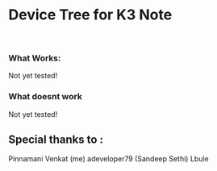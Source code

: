 <h1>Device Tree for K3 Note</h1>
<br>
<h3> What Works: </h3>
	Not yet tested!
<h3> What doesnt work</h3>
	Not yet tested!
<h2>Special thanks to :</h2>
	Pinnamani Venkat (me) 
	adeveloper79 (Sandeep Sethi)
	Lbule
